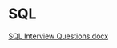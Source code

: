# SQL
[SQL Interview Questions.docx](https://github.com/user-attachments/files/17933696/SQL.Interview.Questions.docx)
